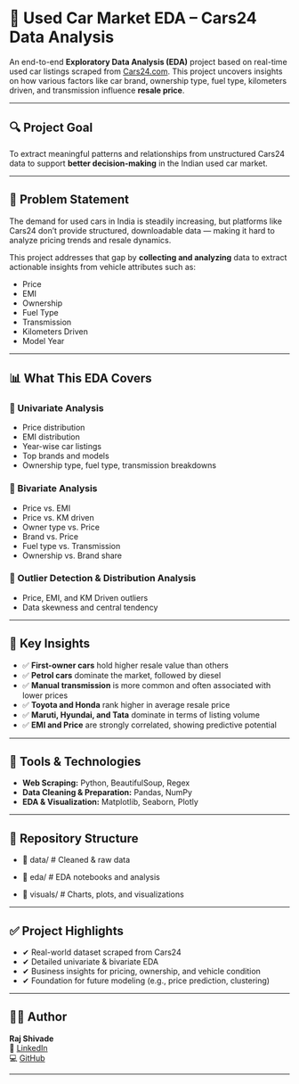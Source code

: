 # 🚗 Used Car Market EDA – Cars24 Data Analysis

An end-to-end **Exploratory Data Analysis (EDA)** project based on real-time used car listings scraped from [Cars24.com](https://www.cars24.com). This project uncovers insights on how various factors like car brand, ownership type, fuel type, kilometers driven, and transmission influence **resale price**.

---

## 🔍 Project Goal

To extract meaningful patterns and relationships from unstructured Cars24 data to support **better decision-making** in the Indian used car market.

---

## 🧠 Problem Statement

The demand for used cars in India is steadily increasing, but platforms like Cars24 don’t provide structured, downloadable data — making it hard to analyze pricing trends and resale dynamics.

This project addresses that gap by **collecting and analyzing** data to extract actionable insights from vehicle attributes such as:

- Price
- EMI
- Ownership
- Fuel Type
- Transmission
- Kilometers Driven
- Model Year

---

## 📊 What This EDA Covers

### 🔹 Univariate Analysis
- Price distribution  
- EMI distribution  
- Year-wise car listings  
- Top brands and models  
- Ownership type, fuel type, transmission breakdowns  

### 🔹 Bivariate Analysis
- Price vs. EMI  
- Price vs. KM driven  
- Owner type vs. Price  
- Brand vs. Price  
- Fuel type vs. Transmission  
- Ownership vs. Brand share  

### 🔹 Outlier Detection & Distribution Analysis
- Price, EMI, and KM Driven outliers  
- Data skewness and central tendency  

---

## 📌 Key Insights

- ✅ **First-owner cars** hold higher resale value than others  
- ✅ **Petrol cars** dominate the market, followed by diesel  
- ✅ **Manual transmission** is more common and often associated with lower prices  
- ✅ **Toyota and Honda** rank higher in average resale price  
- ✅ **Maruti, Hyundai, and Tata** dominate in terms of listing volume  
- ✅ **EMI and Price** are strongly correlated, showing predictive potential  

---

## 🧰 Tools & Technologies

- **Web Scraping:** Python, BeautifulSoup, Regex  
- **Data Cleaning & Preparation:** Pandas, NumPy  
- **EDA & Visualization:** Matplotlib, Seaborn, Plotly  

---

## 📂 Repository Structure
- 📁 data/ # Cleaned & raw data

- 📁 eda/ # EDA notebooks and analysis

- 📁 visuals/ # Charts, plots, and visualizations



---

## ✅ Project Highlights

- ✔ Real-world dataset scraped from Cars24  
- ✔ Detailed univariate & bivariate EDA  
- ✔ Business insights for pricing, ownership, and vehicle condition  
- ✔ Foundation for future modeling (e.g., price prediction, clustering)  

---

## 👨‍💻 Author

**Raj Shivade**  
📘 [LinkedIn](http://www.linkedin.com/in/raj-shivade25)  
💻 [GitHub](https://github.com/RajShivade)

---



